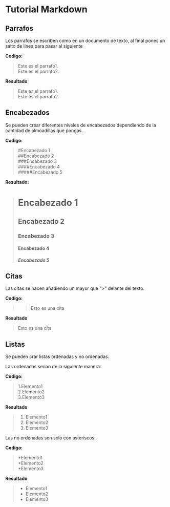 # Tutorial Markdown
## Parrafos

Los parrafos se escriben como en un documento de texto, al final pones un salto de linea para pasar al siguiente

**Codigo:**

  >Este es el parrafo1.  
  >Este es el parrafo2.

**Resultado**
  
  >Este es el parrafo1.  
  >Este es el parrafo2.

## Encabezados

Se pueden crear diferentes niveles de encabezados dependiendo 
de la cantidad de almoadillas que pongas.

**Codigo:**

  > #Encabezado 1  
  > ##Encabezado 2  
  > ###Encabezado 3  
  > ####Encabezado 4  
  > #####Encabezado 5  
   
**Resultado:**

  > # Encabezado 1
  > ## Encabezado 2
  > ### Encabezado 3
  > #### Encabezado 4
  > ##### Encabezado 5

## Citas

Las citas se hacen añadiendo un mayor que ">" delante del texto.

**Codigo:**

  > >Esto es una cita

**Resultado**

  > Esto es una cita

## Listas

Se pueden crar listas ordenadas y no ordenadas. 

Las ordenadas serian de la siguiente manera:

**Codigo:**

  >1.Elemento1  
  >2.Elemento2  
  >3.Elemento3

**Resultado**
  
  >1. Elemento1
  >2. Elemento2
  >3. Elemento3
 
Las no ordenadas son solo con asteriscos:

**Codigo:**

  >*Elemento1  
  >*Elemento2  
  >*Elemento3

**Resultado**

  >* Elemento1
  >* Elemento2
  >* Elemento3

